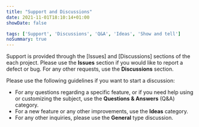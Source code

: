 ```yaml
---
title: "Support and Discussions"
date: 2021-11-01T18:10:14+01:00
showDate: false

tags: ['Support', 'Discussions', 'Q&A', 'Ideas', 'Show and tell']
noSummary: true
---
```


Support is provided through the [Issues] and [Discussions] sections of the each project.
Please use the **Issues** section if you would like to report a defect or bug. For any other requests, use the **Discussions** section.

Please use the following guidelines if you want to start a discussion:
- For any questions regarding a specific feature, or if you need help using or customizing the subject, use the **Questions & Answers** (Q&A) category.
- For a new feature or any other improvements, use the **Ideas** category.
- For any other inquiries, please use the **General** type discussion.
